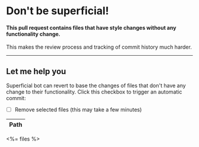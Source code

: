 # Don't be superficial!

#### This pull request contains files that have style changes without any functionality change. 

This makes the review process and tracking of commit history much harder. 

---

## Let me help you 
Superficial bot can revert to base the changes of files that don't have any change to their functionality. 
Click this checkbox to trigger an automatic commit: 

- [ ] Remove selected files (this may take a few minutes)


Path  | 
---------| 
<%= files %>
